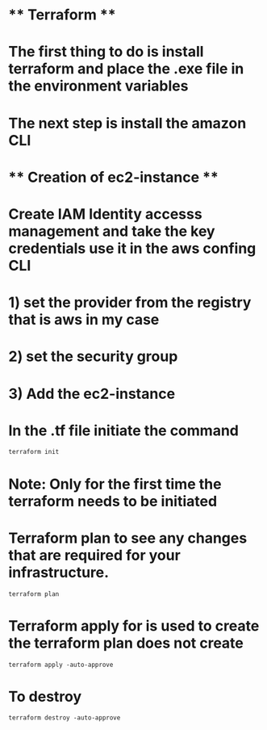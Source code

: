 # ** Terraform **
# The first thing to do is install terraform and place the .exe file in the environment variables
# The next step is install the amazon CLI 
# ** Creation of ec2-instance **
# Create IAM Identity accesss management and take the key credentials use it in the aws confing CLI
# 1) set the provider from the registry that is aws in my case
# 2) set the security group 
# 3) Add the ec2-instance

# In the .tf file initiate the command
```
terraform init 
```
# Note: Only for the first time the terraform needs to be initiated
# Terraform plan to see any changes that are required for your infrastructure. 
```
terraform plan
```
# Terraform apply for is used to create the terraform plan does not create
```
terraform apply -auto-approve
```
# To destroy 
```
terraform destroy -auto-approve
```